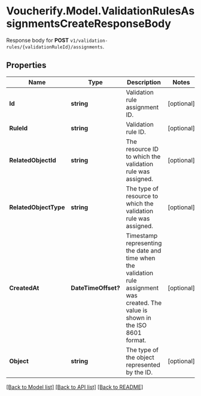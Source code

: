 # Voucherify.Model.ValidationRulesAssignmentsCreateResponseBody
Response body for **POST** `v1/validation-rules/{validationRuleId}/assignments`.

## Properties

Name | Type | Description | Notes
------------ | ------------- | ------------- | -------------
**Id** | **string** | Validation rule assignment ID. | [optional] 
**RuleId** | **string** | Validation rule ID. | [optional] 
**RelatedObjectId** | **string** | The resource ID to which the validation rule was assigned. | [optional] 
**RelatedObjectType** | **string** | The type of resource to which the validation rule was assigned. | [optional] 
**CreatedAt** | **DateTimeOffset?** | Timestamp representing the date and time when the validation rule assignment was created. The value is shown in the ISO 8601 format. | [optional] 
**Object** | **string** | The type of the object represented by the ID. | [optional] 

[[Back to Model list]](../README.md#documentation-for-models) [[Back to API list]](../README.md#documentation-for-api-endpoints) [[Back to README]](../README.md)

